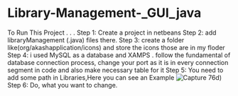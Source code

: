 # Library-Management-_GUI_java
To Run This Project
.
.
.
Step 1: Create a project in netbeans
Step 2: add libraryManagement (.java) files there.
Step 3: create a folder like(org/akashapplication/icons) and store the icons those are in my floder
Step 4: i used MySQL as a database and XAMPS . follow the fundamental of database connection process, change your port as it is in every connection segment in code and also make necessary table for it
Step 5: You need to add some path in Libraries,Here you can see an Example ![Capture](https://github.com/Akash-code-0-1/Library-Management-_GUI_java/assets/139063114/6f0728e0-d840-4471-bf3f-fd6c56443ff5)
76d)
Step 6: Do, what you want to change.

